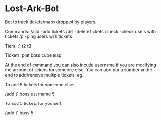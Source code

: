 # Lost-Ark-Bot
Bot to track tickets/maps dropped by players. 


Commands:
/add  -add tickets
/del  -delete tickets
/check -check users with tickets
/p -ping users with tickets


Tiers:
t1
t2
t3


Tickets:
plat
boss
cube
map


At the end of command you can also incude username if you are modifying the amount of tickets for someone else. You can also put a number at the end to add/remove multiple tickets.
eg.

To add 5 tickets for someone else:

/add t1 boss username 5

To add 5 tickets for yourself:

/add t1 boss 5
